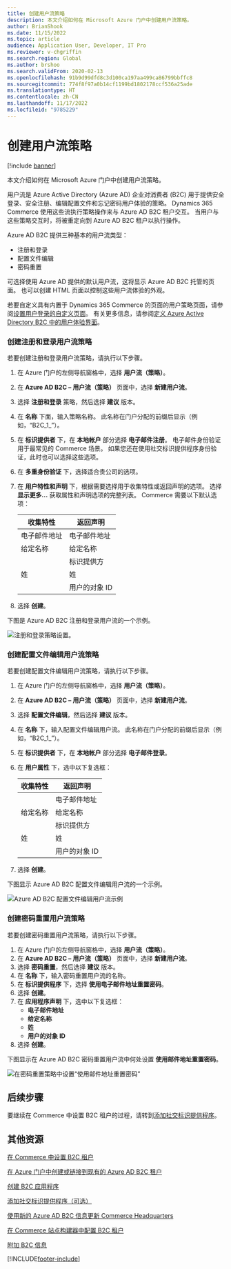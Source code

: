 ```yaml
---
title: 创建用户流策略
description: 本文介绍如何在 Microsoft Azure 门户中创建用户流策略。
author: BrianShook
ms.date: 11/15/2022
ms.topic: article
audience: Application User, Developer, IT Pro
ms.reviewer: v-chgriffin
ms.search.region: Global
ms.author: brshoo
ms.search.validFrom: 2020-02-13
ms.openlocfilehash: 91b9d99dfd8c3d100ca197aa499ca86799bbffc8
ms.sourcegitcommit: 774f8f97a0b14cf1199bd1802178ccf536a25ade
ms.translationtype: HT
ms.contentlocale: zh-CN
ms.lasthandoff: 11/17/2022
ms.locfileid: "9785229"
---
```

# <a name="create-user-flow-policies"></a>创建用户流策略

[!include [banner](includes/banner.md)]

本文介绍如何在 Microsoft Azure 门户中创建用户流策略。

用户流是 Azure Active Directory (Azure AD) 企业对消费者 (B2C) 用于提供安全登录、安全注册、编辑配置文件和忘记密码用户体验的策略。 Dynamics 365 Commerce 使用这些流执行策略操作来与 Azure AD B2C 租户交互。 当用户与这些策略交互时，将被重定向到 Azure AD B2C 租户以执行操作。

Azure AD B2C 提供三种基本的用户流类型：
- 注册和登录
- 配置文件编辑
- 密码重置

可选择使用 Azure AD 提供的默认用户流，这将显示 Azure AD B2C 托管的页面。 也可以创建 HTML 页面以控制这些用户流体验的外观。 

若要自定义具有内置于 Dynamics 365 Commerce 的页面的用户策略页面，请参阅[设置用户登录的自定义页面](custom-pages-user-logins.md)。 有关更多信息，请参阅[定义 Azure Active Directory B2C 中的用户体验界面](/azure/active-directory-b2c/tutorial-customize-ui)。

### <a name="create-a-sign-up-and-sign-in-user-flow-policy"></a>创建注册和登录用户流策略

若要创建注册和登录用户流策略，请执行以下步骤。

1. 在 Azure 门户的左侧导航窗格中，选择 **用户流（策略）**。
1. 在 **Azure AD B2C – 用户流（策略）** 页面中，选择 **新建用户流**。
1. 选择 **注册和登录** 策略，然后选择 **建议** 版本。
1. 在 **名称** 下面，输入策略名称。 此名称在门户分配的前缀后显示（例如，“B2C_1_”）。
1. 在 **标识提供者** 下，在 **本地帐户** 部分选择 **电子邮件注册**。 电子邮件身份验证用于最常见的 Commerce 场景。 如果您还在使用社交标识提供程序身份验证，此时也可以选择这些选项。
1. 在 **多重身份验证** 下，选择适合贵公司的选项。 
1. 在 **用户特性和声明** 下，根据需要选择用于收集特性或返回声明的选项。 选择 **显示更多...** 获取属性和声明选项的完整列表。 Commerce 需要以下默认选项：

    | **收集特性** | **返回声明** |
    | ---------------------- | ----------------- |
    | 电子邮件地址          | 电子邮件地址   |
    | 给定名称             | 给定名称        |
    |                        | 标识提供方 |
    | 姓                | 姓           |
    |                        | 用户的对象 ID  |

1. 选择 **创建**。

下图是 Azure AD B2C 注册和登录用户流的一个示例。

![注册和登录策略设置。](./media/B2CImage_11.png)

   
### <a name="create-a-profile-editing-user-flow-policy"></a>创建配置文件编辑用户流策略

若要创建配置文件编辑用户流策略，请执行以下步骤。

1. 在 Azure 门户的左侧导航窗格中，选择 **用户流（策略）**。
1. 在 **Azure AD B2C – 用户流（策略）** 页面中，选择 **新建用户流**。
1. 选择 **配置文件编辑**，然后选择 **建议** 版本。
1. 在 **名称** 下，输入配置文件编辑用户流。 此名称在门户分配的前缀后显示（例如，“B2C_1_”）。
1. 在 **标识提供者** 下，在 **本地帐户** 部分选择 **电子邮件登录**。
1. 在 **用户属性** 下，选中以下复选框：
    
    | **收集特性** | **返回声明** |
    | ---------------------- | ----------------- |
    |                        | 电子邮件地址   |
    | 给定名称             | 给定名称        |
    |                        | 标识提供方 |
    | 姓                | 姓           |
    |                        | 用户的对象 ID  |
    
1. 选择 **创建**。

下图显示 Azure AD B2C 配置文件编辑用户流的一个示例。

![Azure AD B2C 配置文件编辑用户流示例](./media/B2CImage_12.png)

### <a name="create-a-password-reset-user-flow-policy"></a>创建密码重置用户流策略

若要创建密码重置用户流策略，请执行以下步骤。

1. 在 Azure 门户的左侧导航窗格中，选择 **用户流（策略）**。
1. 在 **Azure AD B2C – 用户流（策略）** 页面中，选择 **新建用户流**。
1. 选择 **密码重置**，然后选择 **建议** 版本。
1. 在 **名称** 下，输入密码重置用户流的名称。
1. 在 **标识提供程序** 下，选择 **使用电子邮件地址重置密码**。
1. 选择 **创建**。
1. 在 **应用程序声明** 下，选中以下复选框：
    - **电子邮件地址**
    - **给定名称**
    - **姓**
    - **用户的对象 ID**
1. 选择 **创建**。

下图显示在 Azure AD B2C 密码重置用户流中何处设置 **使用邮件地址重置密码**。

![在密码重置策略中设置“使用邮件地址重置密码”](./media/B2CImage_13.png)

## <a name="next-steps"></a>后续步骤

要继续在 Commerce 中设置 B2C 租户的过程，请转到[添加社交标识提供程序](add-social-identity-providers.md)。

## <a name="additional-resources"></a>其他资源

[在 Commerce 中设置 B2C 租户](set-up-b2c-tenant.md)

[在 Azure 门户中创建或链接到现有的 Azure AD B2C 租户](create-link-aad-b2c-tenant.md)

[创建 B2C 应用程序](create-b2c-app.md)

[添加社交标识提供程序（可选）](add-social-identity-providers.md)

[使用新的 Azure AD B2C 信息更新 Commerce Headquarters](update-hq-aad-b2c-info.md)

[在 Commerce 站点构建器中配置 B2C 租户](config-b2c-tenant-site-builder.md)

[附加 B2C 信息](additional-b2c-info.md)


[!INCLUDE[footer-include](../includes/footer-banner.md)]
